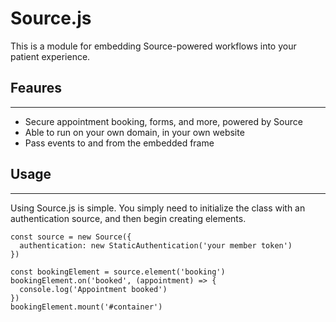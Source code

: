 # Source.js

This is a module for embedding Source-powered workflows into your patient experience.

## Feaures
---

- Secure appointment booking, forms, and more, powered by Source
- Able to run on your own domain, in your own website
- Pass events to and from the embedded frame

## Usage
---
Using Source.js is simple. You simply need to initialize the class with an authentication source, and then begin creating elements.

```
const source = new Source({
  authentication: new StaticAuthentication('your member token')
})

const bookingElement = source.element('booking')
bookingElement.on('booked', (appointment) => {
  console.log('Appointment booked')
})
bookingElement.mount('#container')
```

